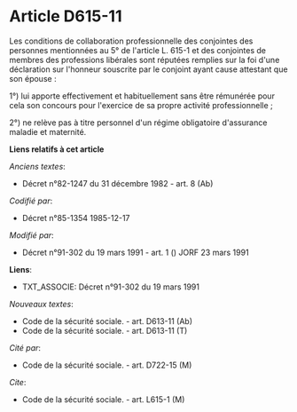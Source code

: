 # Article D615-11

Les conditions de collaboration professionnelle des conjointes des personnes mentionnées au 5° de l'article L. 615-1 et des
conjointes de membres des professions libérales sont réputées remplies sur la foi d'une déclaration sur l'honneur souscrite
par le conjoint ayant cause attestant que son épouse : 

1°) lui apporte effectivement et habituellement sans être rémunérée pour cela son concours pour l'exercice de sa propre
activité professionnelle ; 

2°) ne relève pas à titre personnel d'un régime obligatoire d'assurance maladie et maternité.

**Liens relatifs à cet article**

_Anciens textes_:

  - Décret n°82-1247 du 31 décembre 1982 - art. 8 (Ab)

_Codifié par_:

  - Décret n°85-1354 1985-12-17

_Modifié par_:

  - Décret n°91-302 du 19 mars 1991 - art. 1 () JORF 23 mars 1991

**Liens**:

  - TXT_ASSOCIE: Décret n°91-302 du 19 mars 1991

_Nouveaux textes_:

  - Code de la sécurité sociale. - art. D613-11 (Ab)
  - Code de la sécurité sociale. - art. D613-11 (T)

_Cité par_:

  - Code de la sécurité sociale. - art. D722-15 (M)

_Cite_:

  - Code de la sécurité sociale. - art. L615-1 (M)
